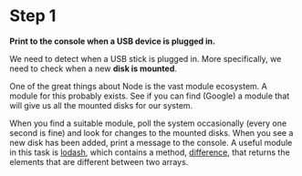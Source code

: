 # Step 1

**Print to the console when a USB device is plugged in.**

We need to detect when a USB stick is plugged in. More specifically, we need to check when a new **disk is mounted**.

One of the great things about Node is the vast module ecosystem. A module for this probably exists. See if you can find (Google) a module that will give us all the mounted disks for our system.

When you find a suitable module, poll the system occasionally (every one second is fine) and look for changes to the mounted disks. When you see a new disk has been added, print a message to the console. A useful module in this task is [lodash](https://lodash.com/), which contains a method, [difference](https://lodash.com/docs#difference), that returns the elements that are different between two arrays.

